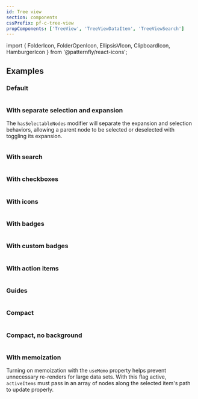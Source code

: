 ```yaml
---
id: Tree view
section: components
cssPrefix: pf-c-tree-view
propComponents: ['TreeView', 'TreeViewDataItem', 'TreeViewSearch']
---
```


import { FolderIcon, FolderOpenIcon, EllipsisVIcon, ClipboardIcon, HamburgerIcon } from '@patternfly/react-icons';

## Examples

### Default

```ts file="./TreeViewDefault.tsx"
```

### With separate selection and expansion

The `hasSelectableNodes` modifier will separate the expansion and selection behaviors, allowing a parent node to be selected or deselected with toggling its expansion.

```ts file="./TreeViewSelectableNodes.tsx"
```

### With search

```ts file="./TreeViewSearch.tsx"
```

### With checkboxes

``` ts file="./TreeViewCheckbox.tsx"
```

### With icons

```ts file="./TreeViewIcon.tsx"
```

### With badges

```ts file="./TreeViewBadges.tsx"
```

### With custom badges

```ts file="./TreeViewCustomBadges.tsx"
```

### With action items

```ts file="./TreeViewIconActionItems.tsx"
```

### Guides

```ts file="./TreeViewGuides.tsx"
```

### Compact

```ts file="./TreeViewCompact.tsx"
```

### Compact, no background

```ts file="./TreeViewCompactNoBackground.tsx"
```

### With memoization

Turning on memoization with the `useMemo` property helps prevent unnecessary re-renders for large data sets. With this flag active, `activeItems` must pass in an array of nodes along the selected item's path to update properly.

```ts file="./TreeViewMemo.tsx"
```
